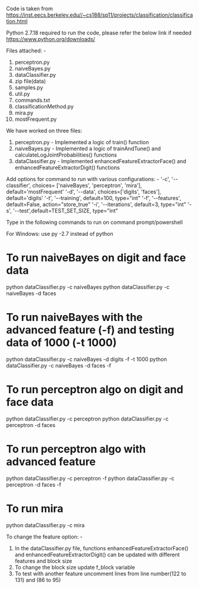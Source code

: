 Code is taken from https://inst.eecs.berkeley.edu//~cs188/sp11/projects/classification/classification.html

Python 2.7.18 required to run the code, please refer the below link if needed
https://www.python.org/downloads/

Files attached: -

1. perceptron.py
2. naiveBayes.py
3. dataClassifier.py
4. zip file(data)
5. samples.py
6. util.py
7. commands.txt
8. classificationMethod.py
9. mira.py
10. mostFrequent.py

We have worked on three files:
1. perceptron.py - Implemented a logic of train() function
2. naiveBayes.py - Implemented a logic of trainAndTune() and calculateLogJointProbabilities() functions
3. dataClassifier.py - Implemented enhancedFeatureExtractorFace() and enhancedFeatureExtractorDigit() functions

Add options for command to run with various configurations: -
'-c', '--classifier', choices= ['naiveBayes', 'perceptron', 'mira'], default='mostFrequent'
'-d', '--data', choices=['digits', 'faces'], default='digits'
'-t', '--training', default=100, type="int"
'-f', '--features', default=False, action="store_true"
'-i', '--iterations', default=3, type="int"
'-s', '--test',default=TEST_SET_SIZE, type="int"


Type in the following commands to run on command prompt/powershell

For Windows: use py -2.7 instead of python 

# To run naiveBayes on digit and face data

python dataClassifier.py -c naiveBayes
python dataClassifier.py -c naiveBayes -d faces  

# To run naiveBayes with the advanced feature (-f) and testing data of 1000 (-t 1000) 

python dataClassifier.py  -c naiveBayes -d digits -f -t 1000
python dataClassifier.py  -c naiveBayes -d faces -f 

# To run perceptron algo on digit and face data 

python dataClassifier.py -c perceptron 
python dataClassifier.py -c perceptron -d faces

# To run perceptron algo with advanced feature

python dataClassifier.py -c perceptron -f 
python dataClassifier.py -c perceptron -d faces -f

# To run mira
python dataClassifier.py -c mira
  

To change the feature option: -
1. In the dataClassifier.py file, functions enhancedFeatureExtractorFace() and enhancedFeatureExtractorDigit() 
can be updated with different features and block size
2. To change the block size update f_block variable
3. To test with another feature uncomment lines from line number(122 to 131) and (86 to 95) 


